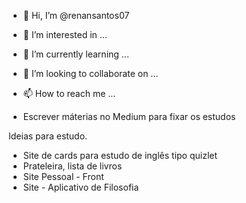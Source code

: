 - 👋 Hi, I’m @renansantos07
- 👀 I’m interested in ...
- 🌱 I’m currently learning ...
- 💞️ I’m looking to collaborate on ...
- 📫 How to reach me ...

- Escrever máterias no Medium para fixar os estudos

Ideias para estudo.
- Site de cards para estudo de inglês tipo quizlet
- Prateleira, lista de livros 
- Site Pessoal - Front
- Site - Aplicativo de Filosofia 

<!---
renansantos07/renansantos07 is a ✨ special ✨ repository because its `README.md` (this file) appears on your GitHub profile.
You can click the Preview link to take a look at your changes.
--->
